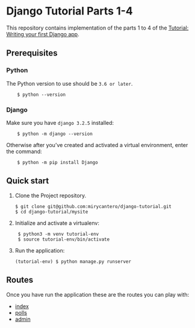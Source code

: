 # Django Tutorial Parts 1-4

This repository contains implementation of the parts 1 to 4 of the [Tutorial: Writing your first Django app](https://docs.djangoproject.com/en/3.2/intro/tutorial01/).


## Prerequisites

### Python

The Python version to use should be `3.6 or later`.

        $ python --version
### Django

Make sure you have `django 3.2.5` installed:

        $ python -m django --version

Otherwise after you’ve created and activated a virtual environment, enter the command:

        $ python -m pip install Django
## Quick start

1.  Clone the Project repository.

        $ git clone git@github.com:mirycantero/django-tutorial.git
        $ cd django-tutorial/mysite

2. Initialize and activate a virtualenv:

        $ python3 -m venv tutorial-env
        $ source tutorial-env/bin/activate

3.  Run the application:

        (tutorial-env) $ python manage.py runserver

## Routes

Once you have run the application these are the routes you can play with:

- [index](http://127.0.0.1:8000/)
- [polls](http://127.0.0.1:8000/polls/)
- [admin](http://127.0.0.1:8000/admin/)
